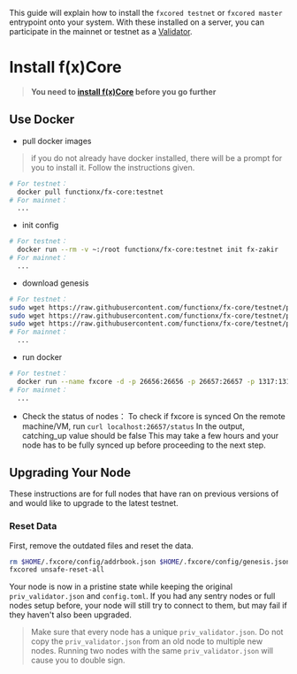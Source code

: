 This guide will explain how to install the `fxcored testnet` or `fxcored master` entrypoint onto your system.
With these installed on a server, you can participate in the mainnet or testnet as a [Validator](../validators/validator-setup.md).


# Install f(x)Core

> **You need to [install f(x)Core](./installation.md) before you go further**

## Use Docker

* pull docker images
> if you do not already have docker installed, there will be a prompt for you to install it. Follow the instructions given.

```bash
# For testnet：
  docker pull functionx/fx-core:testnet
# For mainnet：
  ...  
```

* init config

```bash
# For testnet：
  docker run --rm -v ~:/root functionx/fx-core:testnet init fx-zakir
# For mainnet：
  ...  
```

* download genesis

```bash
# For testnet：
sudo wget https://raw.githubusercontent.com/functionx/fx-core/testnet/public/genesis.json -O ~/.fxcore/config/genesis.json
sudo wget https://raw.githubusercontent.com/functionx/fx-core/testnet/public/config.toml -O ~/.fxcore/config/config.toml
sudo wget https://raw.githubusercontent.com/functionx/fx-core/testnet/public/app.toml -O ~/.fxcore/config/app.toml
# For mainnet：  
  ...
```

* run docker

```bash
# For testnet：
  docker run --name fxcore -d -p 26656:26656 -p 26657:26657 -p 1317:1317 -p 26660:26660 -v ~:/root functionx/fx-core:testnet start
# For mainnet：
  ... 
```

* Check the status of nodes：
To check if fxcore is synced
On the remote machine/VM, run `curl localhost:26657/status`
In the output, catching_up value should be false
This may take a few hours and your node has to be fully synced up before proceeding to the next step.

## Upgrading Your Node

These instructions are for full nodes that have ran on previous versions of and would like to upgrade to the latest testnet.

### Reset Data

First, remove the outdated files and reset the data.

```bash
rm $HOME/.fxcore/config/addrbook.json $HOME/.fxcore/config/genesis.json
fxcored unsafe-reset-all
```

Your node is now in a pristine state while keeping the original `priv_validator.json` and `config.toml`.
If you had any sentry nodes or full nodes setup before,
your node will still try to connect to them, but may fail if they haven't also been upgraded.


> Make sure that every node has a unique `priv_validator.json`.
Do not copy the `priv_validator.json` from an old node to multiple new nodes.
Running two nodes with the same `priv_validator.json` will cause you to double sign.
